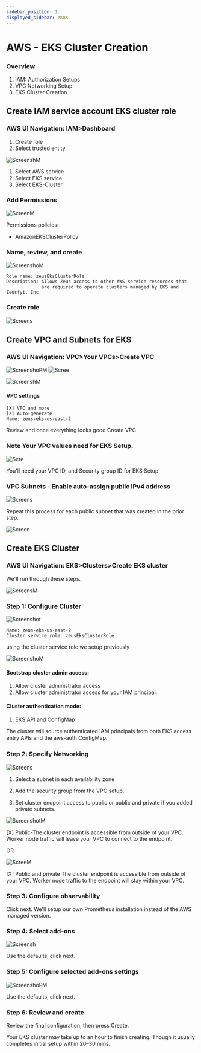 ```yaml
---
sidebar_position: 1
displayed_sidebar: zK8s
---
```


# AWS - EKS Cluster Creation

### Overview

1. IAM: Authorization Setups
2. VPC Networking Setup
3. EKS Cluster Creation

## Create IAM service account EKS cluster role

### AWS UI Navigation: IAM>Dashboard

1. Create role
2. Select trusted entity

![ScreenshM](https://github.com/zeus-fyi/zeus/assets/17446735/0c1ff8d0-4e38-4d56-b8ce-0dd90e9ec69a)

1. Select AWS service
2. Select EKS service
3. Select EKS-Cluster

### Add Permissions

![ScreenM](https://github.com/zeus-fyi/zeus/assets/17446735/3ee2e0cd-649c-4b50-9bf1-b34c82314c61)

Permissions policies:

- AmazonEKSClusterPolicy

### Name, review, and create

![ScreenshoM](https://github.com/zeus-fyi/zeus/assets/17446735/30ccc6f6-7e2f-4b4d-9d30-548a6cb30c07)

    Role name: zeusEksClusterRole
    Description: Allows Zeus access to other AWS service resources that
                 are required to operate clusters managed by EKS and Zeusfyi, Inc.

### Create role

![Screens](https://github.com/zeus-fyi/zeus/assets/17446735/4a3a8e82-d89a-4cb4-aa51-292d97e92d9e)

## Create VPC and Subnets for EKS

### AWS UI Navigation: VPC>Your VPCs>Create VPC

![ScreenshoPM](https://github.com/zeus-fyi/zeus/assets/17446735/8bd32bdc-a1c6-4e67-9ccd-e521ef6fb074)
![Scree](https://github.com/zeus-fyi/zeus/assets/17446735/1bd4fac6-be37-47a8-a052-d6ae70d9bf16)

![ScreenshM](https://github.com/zeus-fyi/zeus/assets/17446735/7d5e56fd-ec73-4fe2-a81b-953afccad87a)

#### VPC settings

    [X] VPC and more
    [X] Auto-generate
    Name: zeus-eks-us-east-2

Review and once everything looks good Create VPC

### Note Your VPC values need for EKS Setup.

![Scre](https://github.com/zeus-fyi/zeus/assets/17446735/400d4048-2b88-4e6d-a8fa-d95b59e8d173)

You'll need your VPC ID, and Security group ID for EKS Setup

### VPC Subnets - Enable auto-assign public IPv4 address

![Screens](https://github.com/zeus-fyi/zeus/assets/17446735/b28f1892-e6c3-46d9-881f-e7e33187ad7e)

Repeat this process for each public subnet that was created in the prior step.

![Screen](https://github.com/zeus-fyi/zeus/assets/17446735/6e514052-8300-4bde-a423-a877ab8d3d3d)

## Create EKS Cluster

### AWS UI Navigation: EKS>Clusters>Create EKS cluster

We'll run through these steps.

![ScreensM](https://github.com/zeus-fyi/zeus/assets/17446735/0b1a5445-eff3-458a-a78e-d688bc45bdb0)

### Step 1: Configure Cluster

![Screenshot](https://github.com/zeus-fyi/zeus/assets/17446735/b05a4ed6-9bfa-485c-99a7-df5f910b0a9d)

    Name: zeus-eks-us-east-2
    Cluster service role: zeusEksClusterRole

using the cluster service role we setup previously

![ScreenshoM](https://github.com/zeus-fyi/zeus/assets/17446735/ca602581-bf8d-4aca-b3bc-81e1d134987c)

#### Bootstrap cluster admin access:

1. Allow cluster administrator access
2. Allow cluster administrator access for your IAM principal.

#### Cluster authentication mode:

1. EKS API and ConfigMap

The cluster will source authenticated IAM principals from both EKS access entry APIs and the aws-auth ConﬁgMap.

### Step 2: Specify Networking

![Screens](https://github.com/zeus-fyi/zeus/assets/17446735/ed372d0e-514e-4f2c-8d4f-c54f4ec86075)

1. Select a subnet in each availability zone
2. Add the security group from the VPC setup.


1. Set cluster endpoint access to public or public and private if you added private subnets.

![ScreenshotM](https://github.com/zeus-fyi/zeus/assets/17446735/877cfcdd-3070-49fc-9f39-4e203e04d7c0)

[X] Public-The cluster endpoint is accessible from outside of your VPC. Worker node traffic will leave your VPC to
connect to the endpoint.

OR

![ScreeM](https://github.com/zeus-fyi/zeus/assets/17446735/9a0803d9-3e04-4762-add2-c809e00b8bce)

[X] Public and private The cluster endpoint is accessible from outside of your VPC. Worker node traffic to the endpoint
will stay within your VPC.

### Step 3: Configure observability

Click next. We'll setup our own Prometheus installation instead of the AWS managed version.

### Step 4: Select add-ons

![Screensh](https://github.com/zeus-fyi/zeus/assets/17446735/06c4a6e8-27a6-4630-9411-4b95d38482e2)

Use the defaults, click next.

### Step 5: Configure selected add-ons settings

![ScreenshoPM](https://github.com/zeus-fyi/zeus/assets/17446735/509a02ad-d718-4746-830b-ce849db7d269)

Use the defaults, click next.

### Step 6: Review and create

Review the final configuration, then press Create.

Your EKS cluster may take up to an hour to finish creating.
Though it usually completes initial setup within 20–30 mins.
